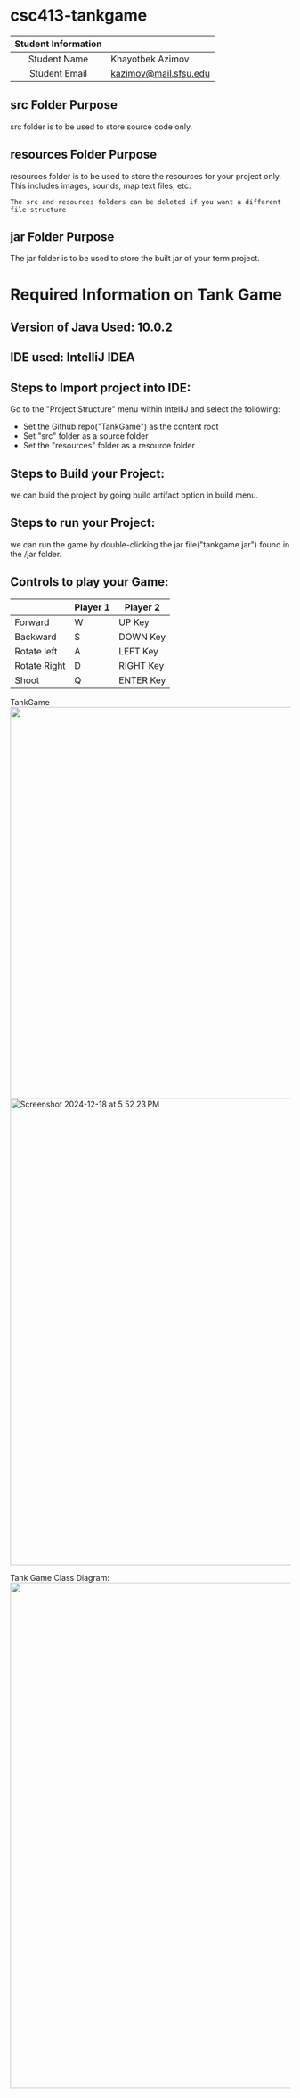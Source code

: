# csc413-tankgame


| Student Information |                       |
|:-------------------:|-----------------------|
|  Student Name       | Khayotbek Azimov      |
|  Student Email      | kazimov@mail.sfsu.edu |

## src Folder Purpose 
src folder is to be used to store source code only.

## resources Folder Purpose 
resources folder is to be used to store the resources for your project only. This includes images, sounds, map text files, etc.

`The src and resources folders can be deleted if you want a different file structure`

## jar Folder Purpose 
The jar folder is to be used to store the built jar of your term project.

# Required Information on Tank Game

## Version of Java Used: 10.0.2

## IDE used: IntelliJ IDEA

## Steps to Import project into IDE: 

Go to the "Project Structure" menu within IntelliJ and select the following:

- Set the Github repo("TankGame") as the content root
- Set "src" folder as a source folder
- Set the "resources" folder as a resource folder

## Steps to Build your Project: 

we can buid the project by going build artifact option in build menu. 
 
## Steps to run your Project: 

we can run the game by double-clicking the jar file("tankgame.jar") found in the /jar folder.

## Controls to play your Game: 

|               | Player 1 | Player 2 |
|---------------|----------|----------|
|  Forward      |   W      |   UP Key       |
|  Backward     |   S      |   DOWN Key        |
|  Rotate left  |   A      |   LEFT Key        |
|  Rotate Right |   D      |   RIGHT Key        |
|  Shoot        |   Q      |   ENTER Key        |

<!-- you may add more controls if you need to. -->

TankGame
<img width="702" src="https://github.com/user-attachments/assets/7a356289-a523-409c-b2f0-c1e3666829da" />
<img width="838" alt="Screenshot 2024-12-18 at 5 52 23 PM" src="https://github.com/user-attachments/assets/eddc6863-101f-4ca5-a5ca-7329c0276eaf" />

Tank Game Class Diagram:
<img width="908" src="https://github.com/user-attachments/assets/ac2e5195-e077-4537-b831-52cf7ab46953" />

